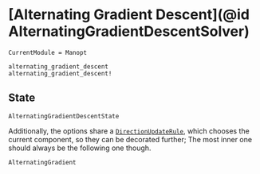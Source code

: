 # [Alternating Gradient Descent](@id AlternatingGradientDescentSolver)

```@meta
CurrentModule = Manopt
```

```@docs
alternating_gradient_descent
alternating_gradient_descent!
```

## State

```@docs
AlternatingGradientDescentState
```

Additionally, the options share a [`DirectionUpdateRule`](@ref),
which chooses the current component, so they can be decorated further;
The most inner one should always be the following one though.

```@docs
AlternatingGradient
```
